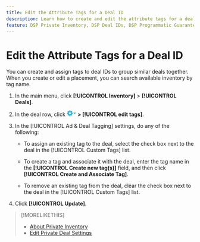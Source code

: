 ```yaml
---
title: Edit the Attribute Tags for a Deal ID
description: Learn how to create and edit the attribute tags for a deal ID.
feature: DSP Private Inventory, DSP Deal IDs, DSP Programmatic Guaranteed Deals
---
```

# Edit the Attribute Tags for a Deal ID

You can create and assign tags to deal IDs to group similar deals together. When you create or edit a placement, you can search available inventory by tag name.

1. In the main menu, click **[!UICONTROL Inventory]** > **[!UICONTROL Deals]**.

1. In the deal row, click ![Options menu](/help/dsp/assets/options-menu.png) **> [!UICONTROL edit tags]**.

1. In the [!UICONTROL Ad & Deal Tagging] settings, do any of the following:

   * To assign an existing tag to the deal, select the check box next to the deal in the [!UICONTROL Custom Tags] list.

   * To create a tag and associate it with the deal, enter the tag name in the **[!UICONTROL Create new tag(s)]** field, and then click **[!UICONTROL Create and Associate Tag]**.

   * To remove an existing tag from the deal, clear the check box next to the deal in the [!UICONTROL Custom Tags] list.

1. Click **[!UICONTROL Update]**.

>[!MORELIKETHIS]
>
>* [About Private Inventory](private-inventory-about.md)
>* [Edit Private Deal Settings](/help/dsp/inventory/deal-id-edit.md)
